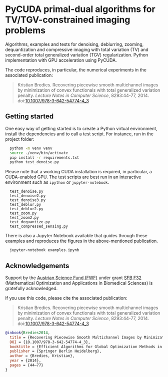 # PyCUDA primal-dual algorithms for TV/TGV-constrained imaging problems

Algorithms, examples and tests for denoising, deblurring, zooming, dequantization and compressive imaging with total variation (TV) and second-order total generalized variation (TGV) regularization. Python implementation with GPU acceleration using PyCUDA.

The code reproduces, in particular, the numerical experiments in the associated publication:

> Kristian Bredies. Recovering piecewise smooth multichannel images by minimization of convex functionals with total generalized variation penalty. *Lecture Notes in Computer Science*, 8293:44-77, 2014. doi:[10.1007/978-3-642-54774-4_3](https://doi.org/10.1007/978-3-642-54774-4_3)
 
## Getting started

One easy way of getting started is to create a Python virtual environment, install the dependencies and to call a test script. For instance, run in the project folder:

```bash
  python -m venv venv
  source ./venv/bin/activate
  pip install -r requirements.txt
  python test_denoise.py
```

Please note that a working CUDA installation is required, in particular, a CUDA-enabled GPU. The test scripts are best run in an interactive environment such as `ipython` or `jupyter-notebook`.

```
  test_denoise.py
  test_denoise2.py
  test_denoise3.py
  test_deblur.py
  test_deblur2.py
  test_zoom.py
  test_zoom2.py
  test_dequantize.py
  test_compressed_sensing.py
```

There is also a Jupyter Notebook available that guides through these examples and reproduces the figures in the above-mentioned publication.
```bash
  jupyter-notebook examples.ipynb
```

 ## Acknowledgements
 
Support by the [Austrian Science Fund (FWF)](https://www.fwf.ac.at/en/) under grant [SFB F32](https://dx.doi.org/10.55776/F32) (Mathematical Optimization and Applications in Biomedical Sciences) is gratefully acknowledged.

If you use this code, please cite the associated publication:

> Kristian Bredies. Recovering piecewise smooth multichannel images by minimization of convex functionals with total generalized variation penalty. *Lecture Notes in Computer Science*, 8293:44-77, 2014. doi:[10.1007/978-3-642-54774-4_3](https://doi.org/10.1007/978-3-642-54774-4_3)

```bibtex
@inbook{Bredies2014,
  title = {Recovering Piecewise Smooth Multichannel Images by Minimization of Convex Functionals with Total Generalized Variation Penalty},
  DOI = {10.1007/978-3-642-54774-4_3},
  booktitle = {Efficient Algorithms for Global Optimization Methods in Computer Vision},
  publisher = {Springer Berlin Heidelberg},
  author = {Bredies, Kristian},
  year = {2014},
  pages = {44–77}
}
```